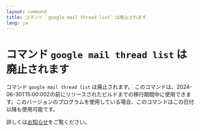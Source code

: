 ```yaml
---
layout: command
title: コマンド `google mail thread list` は廃止されます
lang: ja
---
```


# コマンド `google mail thread list` は廃止されます

コマンド `google mail thread list` は廃止されます。
このコマンドは、2024-06-30T15:00:00Zの前にリリースされたビルドまでの移行期間中に使用できます。このバージョンのプログラムを使用している場合、このコマンドはこの日付以降も使用可能です。

詳しくは[お知らせ](https://github.com/watermint/toolbox/discussions/835)をご覧ください。


